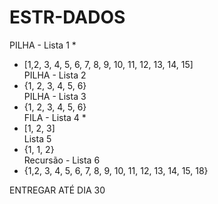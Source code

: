 # ESTR-DADOS

PILHA - Lista 1 *  
- [1,2, 3, 4, 5, 6, 7, 8, 9, 10, 11, 12, 13, 14, 15]  
PILHA - Lista 2   
- {1, 2, 3, 4, 5, 6}  
PILHA - Lista 3  
- {1, 2, 3, 4, 5, 6}  
FILA - Lista 4 *  
- [1, 2, 3]  
Lista 5  
- {1, 1, 2}    
Recursão - Lista 6  
- {1,2, 3, 4, 5, 6, 7, 8, 9, 10, 11, 12, 13, 14, 15, 18}  

ENTREGAR ATÉ DIA 30

